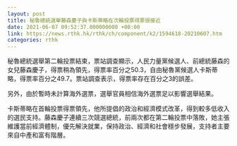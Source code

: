 ```yaml
---
layout: post
title: 秘魯總統選舉藤森慶子與卡斯蒂略在次輪投票得票很接近
date: 2021-06-07 09:52:37.000000000 +08:00
link: https://news.rthk.hk/rthk/ch/component/k2/1594618-20210607.htm
categories: rthk
---
```


秘魯總統選舉第二輪投票結束，票站調查顯示，人民力量黨候選人、前總統藤森的女兒藤森慶子，得票稍為領先，得票率百分之50.3，自由秘魯黨候選人卡斯蒂略，得票率百分之49.7。票站調查表示，得票率存在百分之3的誤差。

另外，由於暫時未計算海外選票，選舉官員相信海外選票足以影響選舉結果。

卡斯蒂略在首輪投票得票領先，他所提倡的政治和經濟模式改革，得到較多低收入的選民支持。藤森慶子連續三次競選總統，前兩次都在第二輪投票中落敗，她主張維護當前經濟體制，優先解決就業，保持政治、經濟和社會穩步發展，支持者主要來自中產和富有階層。
